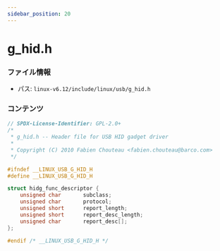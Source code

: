 ```yaml
---
sidebar_position: 20
---
```

# g_hid.h

### ファイル情報

- パス: `linux-v6.12/include/linux/usb/g_hid.h`

### コンテンツ

```h
// SPDX-License-Identifier: GPL-2.0+
/*
 * g_hid.h -- Header file for USB HID gadget driver
 *
 * Copyright (C) 2010 Fabien Chouteau <fabien.chouteau@barco.com>
 */

#ifndef __LINUX_USB_G_HID_H
#define __LINUX_USB_G_HID_H

struct hidg_func_descriptor {
	unsigned char		subclass;
	unsigned char		protocol;
	unsigned short		report_length;
	unsigned short		report_desc_length;
	unsigned char		report_desc[];
};

#endif /* __LINUX_USB_G_HID_H */

```
